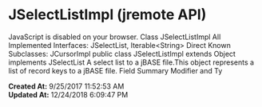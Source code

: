 # JSelectListImpl (jremote   API)

JavaScript is disabled on your browser. Class JSelectListImpl All Implemented Interfaces: JSelectList, Iterable&lt;String&gt; Direct Known Subclasses: JCursorImpl public class JSelectListImpl extends Object implements JSelectList A select list to a jBASE file.This object represents a list of record keys to a jBASE file. Field Summary Modifier and Ty  

**Created At:** 9/25/2017 11:52:53 AM  
**Updated At:** 12/24/2018 6:09:47 PM  

